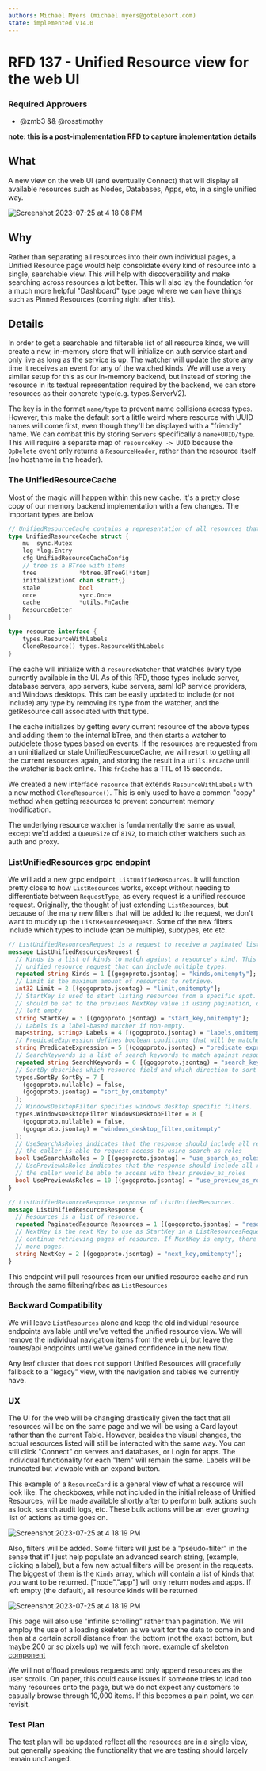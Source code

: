 ```yaml
---
authors: Michael Myers (michael.myers@goteleport.com)
state: implemented v14.0
---
```


# RFD 137 - Unified Resource view for the web UI
### Required Approvers
* @zmb3 && @rosstimothy

**note: this is a post-implementation RFD to capture implementation details**

## What

A new view on the web UI (and eventually Connect) that will display all available resources such as Nodes, Databases, Apps, etc, in a single unified way.

![Screenshot 2023-07-25 at 4 18 08 PM](https://github.com/gravitational/teleport/assets/5201977/6953289d-ec3e-4eae-bdb9-10f3cfebfd7f)

## Why

Rather than separating all resources into their own individual pages, a Unified Resource page would help consolidate every kind of resource into a single, searchable view. This will help with discoverability and make searching across resources a lot better. This will also lay the foundation for a much more helpful "Dashboard" type page where we can have things such as Pinned Resources (coming right after this).

## Details

In order to get a searchable and filterable list of all resource kinds, we will create a new, in-memory store that will 
initialize on auth service start and only live as long as the service is up. The watcher will update the store any time 
it receives an event for any of the watched kinds. We will use a very similar setup for this as our in-memory backend, 
but instead of storing the resource in its textual representation required by the backend, we can store resources as 
their concrete type(e.g. types.ServerV2).

The key is in the format `name/type` to prevent name collisions across types. However, this make the default sort a
little weird where resource with UUID names will come first, even though they'll be displayed with a "friendly" name. We
can combat this by storing `Servers` specifically a `name+UUID/type`. This will require a separate map of `resourceKey -> UUID`
because the `OpDelete` event only returns a `ResourceHeader`, rather than the resource itself (no hostname in the header).

### The UnifiedResourceCache
Most of the magic will happen within this new cache. It's a pretty close copy of our memory backend implementation with a few changes. The important types are below

```go
// UnifiedResourceCache contains a representation of all resources that are displayable in the UI
type UnifiedResourceCache struct {
	mu  sync.Mutex
	log *log.Entry
	cfg UnifiedResourceCacheConfig
	// tree is a BTree with items
	tree            *btree.BTreeG[*item]
	initializationC chan struct{}
	stale           bool
	once            sync.Once
	cache           *utils.FnCache
	ResourceGetter
}

type resource interface {
	types.ResourceWithLabels
	CloneResource() types.ResourceWithLabels
}

```

The cache will initialize with a `resourceWatcher` that watches every type currently available in the UI. As of this RFD,
those types include server, database servers, app servers, kube servers, saml IdP service providers, and Windows desktops. 
This can be easily updated to include (or not include) any type by removing its type from the watcher, and the 
getResource call associated with that type. 

The cache initializes by getting every current resource of the above types and adding them to the internal bTree, and then starts a watcher to put/delete those types based on events. If the resources are requested from an uninitialized or stale UnifiedResourceCache, we will resort to getting all the current resources again, and storing the result in a `utils.FnCache` until the watcher is back online. This `fnCache` has a TTL of 15 seconds.

We created a new interface `resource` that extends `ResourceWithLabels` with a new method `CloneResource()`. This is only used to have a common "copy" method when getting resources to prevent concurrent memory modification. 

The underlying resource watcher is fundamentally the same as usual, except we'd added a `QueueSize` of `8192`, to match other watchers such as auth and proxy.

### ListUnifiedResources grpc endppint
We will add a new grpc endpoint, `ListUnifiedResources`. It will function pretty close to how `ListResources` works, except without needing to differentiate between `RequestType`, as every request is a unified resource request. Originally, the thought of just extending `ListResources`, but because of the many new filters that will be added to the request, we don't want to muddy up the `ListResourcesRequest`. Some of the new filters include which types to include (can be multiple), subtypes, etc etc. 

```protobuf
// ListUnifiedResourcesRequest is a request to receive a paginated list of unified resources
message ListUnifiedResourcesRequest {
  // Kinds is a list of kinds to match against a resource's kind. This can be used in a
  // unified resource request that can include multiple types.
  repeated string Kinds = 1 [(gogoproto.jsontag) = "kinds,omitempty"];
  // Limit is the maximum amount of resources to retrieve.
  int32 Limit = 2 [(gogoproto.jsontag) = "limit,omitempty"];
  // StartKey is used to start listing resources from a specific spot. It
  // should be set to the previous NextKey value if using pagination, or
  // left empty.
  string StartKey = 3 [(gogoproto.jsontag) = "start_key,omitempty"];
  // Labels is a label-based matcher if non-empty.
  map<string, string> Labels = 4 [(gogoproto.jsontag) = "labels,omitempty"];
  // PredicateExpression defines boolean conditions that will be matched against the resource.
  string PredicateExpression = 5 [(gogoproto.jsontag) = "predicate_expression,omitempty"];
  // SearchKeywords is a list of search keywords to match against resource field values.
  repeated string SearchKeywords = 6 [(gogoproto.jsontag) = "search_keywords,omitempty"];
  // SortBy describes which resource field and which direction to sort by.
  types.SortBy SortBy = 7 [
    (gogoproto.nullable) = false,
    (gogoproto.jsontag) = "sort_by,omitempty"
  ];
  // WindowsDesktopFilter specifies windows desktop specific filters.
  types.WindowsDesktopFilter WindowsDesktopFilter = 8 [
    (gogoproto.nullable) = false,
    (gogoproto.jsontag) = "windows_desktop_filter,omitempty"
  ];
  // UseSearchAsRoles indicates that the response should include all resources
  // the caller is able to request access to using search_as_roles
  bool UseSearchAsRoles = 9 [(gogoproto.jsontag) = "use_search_as_roles,omitempty"];
  // UsePreviewAsRoles indicates that the response should include all resources
  // the caller would be able to access with their preview_as_roles
  bool UsePreviewAsRoles = 10 [(gogoproto.jsontag) = "use_preview_as_roles,omitempty"];
}

// ListUnifiedResourceResponse response of ListUnifiedResources.
message ListUnifiedResourcesResponse {
  // Resources is a list of resource.
  repeated PaginatedResource Resources = 1 [(gogoproto.jsontag) = "resources,omitempty"];
  // NextKey is the next Key to use as StartKey in a ListResourcesRequest to
  // continue retrieving pages of resource. If NextKey is empty, there are no
  // more pages.
  string NextKey = 2 [(gogoproto.jsontag) = "next_key,omitempty"];
}
```

This endpoint will pull resources from our unified resource cache and run through the same filtering/rbac as `ListResources`

### Backward Compatibility

We will leave `ListResources` alone and keep the old individual resource endpoints available until we've vetted the unified resource view. We will remove the individual navigation items from the web ui, but leave the routes/api endpoints until we've gained confidence in the new flow. 

Any leaf cluster that does not support Unified Resources will gracefully fallback to a "legacy" view, with the navigation and tables we currently have.

### UX
The UI for the web will be changing drastically given the fact that all resources will be on the same page and we will be using a Card layout rather than the current Table. However, besides the visual changes, the actual resources listed will still be interacted with the same way. You can still click "Connect" on servers and databases, or Login for apps. The individual functionality for each "Item" will remain the same. Labels will be truncated but viewable with an expand button.

This example of a `ResourceCard` is a general view of what a resource will look like. The checkboxes, while not included in the initial release of Unified Resources, will be made available shortly after to perform bulk actions such as lock, search audit logs, etc. These bulk actions will be an ever growing list of actions as time goes on.

![Screenshot 2023-07-25 at 4 18 19 PM](https://user-images.githubusercontent.com/43280172/256302298-2d853296-faff-4e58-8a6b-102f8c42ff01.png)



Also, filters will be added. Some filters will just be a "pseudo-filter" in the sense that it'll just help populate an advanced search string, (example, clicking a label), but a few new actual filters will be present in the requests. The biggest of them is the `Kinds` array, which will contain a list of kinds that you want to be returned. ["node","app"] will only return nodes and apps. If left empty (the default), all resource kinds will be returned

![Screenshot 2023-07-25 at 4 18 19 PM](https://github.com/gravitational/teleport/assets/5201977/0a58e6bc-b94f-44aa-9a63-56d4991a395c)


This page will also use "infinite scrolling" rather than pagination. We will employ the use of a loading skeleton as we wait for the data to come in and then at a certain scroll distance from the bottom (not the exact bottom, but maybe 200 or so pixels up) we will fetch more. [example of skeleton component](https://codepen.io/JCLee/pen/dyPejGV)

We will not offload previous requests and only append resources as the user scrolls. On paper, this could cause issues if someone tries to load too many resources onto the page, but we do not expect any customers to casually browse through 10,000 items. If this becomes a pain point, we can revisit. 

### Test Plan

The test plan will be updated reflect all the resources are in a single view, but generally speaking the functionality that we are testing should largely remain unchanged.
